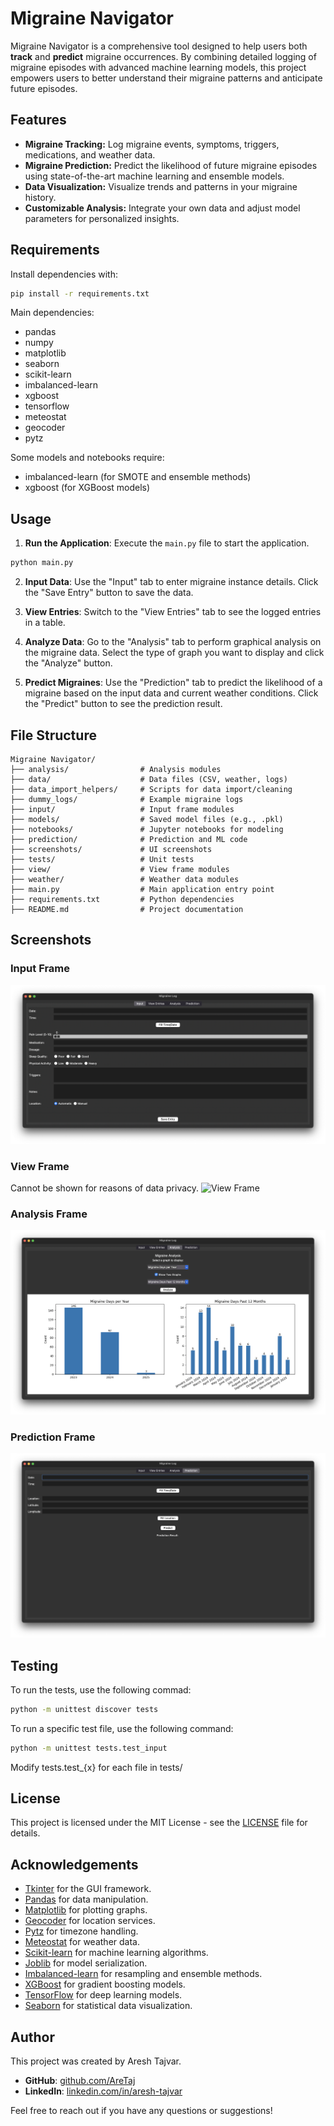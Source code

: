 # Migraine Navigator

Migraine Navigator is a comprehensive tool designed to help users both **track** and **predict** migraine occurrences. By combining detailed logging of migraine episodes with advanced machine learning models, this project empowers users to better understand their migraine patterns and anticipate future episodes.

## Features

- **Migraine Tracking:** Log migraine events, symptoms, triggers, medications, and weather data.
- **Migraine Prediction:** Predict the likelihood of future migraine episodes using state-of-the-art machine learning and ensemble models.
- **Data Visualization:** Visualize trends and patterns in your migraine history.
- **Customizable Analysis:** Integrate your own data and adjust model parameters for personalized insights.

## Requirements

Install dependencies with:

```bash
pip install -r requirements.txt
```

Main dependencies:
- pandas
- numpy
- matplotlib
- seaborn
- scikit-learn
- imbalanced-learn
- xgboost
- tensorflow
- meteostat
- geocoder
- pytz

Some models and notebooks require:
- imbalanced-learn (for SMOTE and ensemble methods)
- xgboost (for XGBoost models)

## Usage

1. **Run the Application**: Execute the `main.py` file to start the application.

```sh
python main.py
```

2. **Input Data**: Use the "Input" tab to enter migraine instance details. Click the "Save Entry" button to save the data.

3. **View Entries**: Switch to the "View Entries" tab to see the logged entries in a table.

4. **Analyze Data**: Go to the "Analysis" tab to perform graphical analysis on the migraine data. Select the type of graph you want to display and click the "Analyze" button.

5. **Predict Migraines**: Use the "Prediction" tab to predict the likelihood of a migraine based on the input data and current weather conditions. Click the "Predict" button to see the prediction result.

## File Structure

```
Migraine Navigator/
├── analysis/                # Analysis modules
├── data/                    # Data files (CSV, weather, logs)
├── data_import_helpers/     # Scripts for data import/cleaning
├── dummy_logs/              # Example migraine logs
├── input/                   # Input frame modules
├── models/                  # Saved model files (e.g., .pkl)
├── notebooks/               # Jupyter notebooks for modeling
├── prediction/              # Prediction and ML code
├── screenshots/             # UI screenshots
├── tests/                   # Unit tests
├── view/                    # View frame modules
├── weather/                 # Weather data modules
├── main.py                  # Main application entry point
├── requirements.txt         # Python dependencies
├── README.md                # Project documentation
```

## Screenshots

### Input Frame
![Input Frame](screenshots/input_frame.png)

### View Frame
Cannot be shown for reasons of data privacy.
![View Frame](screenshots/view_frame.png)

### Analysis Frame
![Analysis Frame](screenshots/analysis_frame.png)

### Prediction Frame
![Prediction Frame](screenshots/prediction_frame.png)

## Testing
To run the tests, use the following commad:
```sh
python -m unittest discover tests
```

To run a specific test file, use the following command:
```sh
python -m unittest tests.test_input
```
Modify tests.test_{x} for each file in tests/

## License

This project is licensed under the MIT License - see the [LICENSE](LICENSE) file for details.

## Acknowledgements

- [Tkinter](https://docs.python.org/3/library/tkinter.html) for the GUI framework.
- [Pandas](https://pandas.pydata.org/) for data manipulation.
- [Matplotlib](https://matplotlib.org/) for plotting graphs.
- [Geocoder](https://geocoder.readthedocs.io/) for location services.
- [Pytz](https://pythonhosted.org/pytz/) for timezone handling.
- [Meteostat](https://dev.meteostat.net/) for weather data.
- [Scikit-learn](https://scikit-learn.org/) for machine learning algorithms.
- [Joblib](https://joblib.readthedocs.io/) for model serialization.
- [Imbalanced-learn](https://imbalanced-learn.org/) for resampling and ensemble methods.
- [XGBoost](https://xgboost.readthedocs.io/) for gradient boosting models.
- [TensorFlow](https://www.tensorflow.org/) for deep learning models.
- [Seaborn](https://seaborn.pydata.org/) for statistical data visualization.

## Author

This project was created by Aresh Tajvar.

- **GitHub**: [github.com/AreTaj](https://github.com/AreTaj)
- **LinkedIn**: [linkedin.com/in/aresh-tajvar](https://linkedin.com/in/aresh-tajvar)

Feel free to reach out if you have any questions or suggestions!
